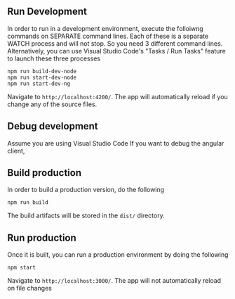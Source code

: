 ## Run Development

In order to run in a development environment, execute the folloiwng commands on SEPARATE command lines.
Each of these is a separate WATCH process and will not stop. So you need 3 different command lines.
Alternatively, you can use Visual Studio Code's "Tasks / Run Tasks" feature to launch these three processes

```
npm run build-dev-node
npm run start-dev-node
npm run start-dev-ng
```

Navigate to `http://localhost:4200/`. The app will automatically reload if you change any of the source files.

## Debug development

Assume you are using Visual Studio Code
If you want to debug the angular client,  

## Build production 

In order to build a production version, do the following

```
npm run build
```
The build artifacts will be stored in the `dist/` directory.


## Run production

Once it is built, you can run a production environment by doing the following

```
npm start
```

Navigate to `http://localhost:3000/`. The app will not automatically reload on file changes